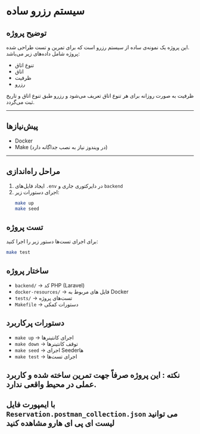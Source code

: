 # سیستم رزرو ساده

## توضیح پروژه
این پروژه یک نمونه‌ی ساده از سیستم رزرو است که برای تمرین و تست طراحی شده.  
پروژه شامل داده‌های زیر می‌باشد:
- تنوع اتاق
- اتاق
- ظرفیت
- رزرو

ظرفیت به صورت روزانه برای هر تنوع اتاق تعریف می‌شود و رزرو طبق تنوع اتاق و تاریخ ثبت می‌گردد.

---

## پیش‌نیازها
- Docker
- Make (در ویندوز نیاز به نصب جداگانه دارد)

---

## مراحل راه‌اندازی
1. ایجاد فایل‌های `.env` در دایرکتوری جاری و `backend`
2. اجرای دستورات زیر:
   ```bash
   make up
   make seed
   ```

## تست پروژه
برای اجرای تست‌ها دستور زیر را اجرا کنید:
```bash
make test
```

## ساختار پروژه
- ``backend/`` → کد PHP (Laravel)
- ``docker-resources/`` → فایل های مربوط به Docker
- ``tests/`` → تست‌های پروژه
- ``Makefile`` → دستورات کمکی

## دستورات پرکاربرد
- ``make up`` → اجرای کانتینرها
- ``make down`` → توقف کانتینرها
- ``make seed`` → اجرای Seederها
- ``make test`` → اجرای تست‌ها

## نکته : این پروژه صرفاً جهت تمرین ساخته شده و کاربرد عملی در محیط واقعی ندارد.

## با ایمپورت فایل ``Reservation.postman_collection.json`` می توانید لیست ای پی ای هارو مشاهده کنید